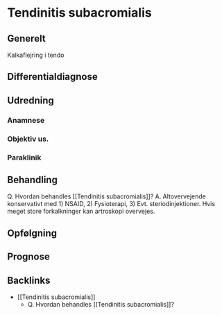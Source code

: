 # Tendinitis subacromialis
## Generelt
Kalkaflejring i tendo 

## Differentialdiagnose


## Udredning
### Anamnese

### Objektiv us.

### Paraklinik

## Behandling
Q. Hvordan behandles [[Tendinitis subacromialis]]?
A. Altovervejende konservativt med 1) NSAID, 2) Fysioterapi, 3) Evt. steriodinjektioner. Hvis meget store forkalkninger kan artroskopi overvejes.

## Opfølgning


## Prognose
 

## Backlinks
* [[Tendinitis subacromialis]]
	* Q. Hvordan behandles [[Tendinitis subacromialis]]?

<!-- #anki/tag/med/Orto #anki/deck/Medicine -->

<!-- {BearID:56A9B063-72FB-411E-9971-55CBAB3B21DC-51703-00006ADFA0E86BAD} -->
